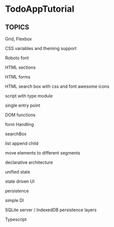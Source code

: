 # TodoAppTutorial

## TOPICS

Grid, Flexbox

CSS variables and theming support

Roboto font

HTML sections

HTML forms

HTML search box with css and font awesome icons

script with type module

single entry point

DOM functions

form Handling

searchBox

list append child

move elements to different segments

declarative architecture

unified state

state driven UI

persistence

simple DI 

SQLite server / IndexedDB persistence layers

Typescript


